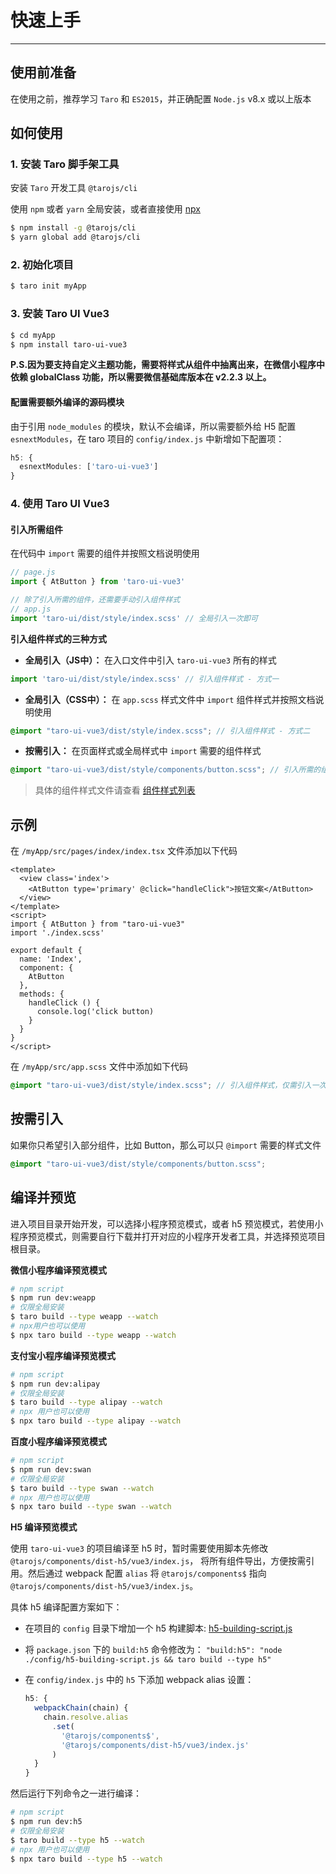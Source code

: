 # 快速上手

---

## 使用前准备

在使用之前，推荐学习 `Taro` 和 `ES2015`，并正确配置 `Node.js` v8.x 或以上版本

## 如何使用

### 1. 安装 Taro 脚手架工具

安装 `Taro` 开发工具 `@tarojs/cli`

使用 `npm` 或者 `yarn` 全局安装，或者直接使用 [npx](https://medium.com/@maybekatz/introducing-npx-an-npm-package-runner-55f7d4bd282b)

```bash
$ npm install -g @tarojs/cli
$ yarn global add @tarojs/cli
```

### 2. 初始化项目


```bash
$ taro init myApp
```

### 3. 安装 Taro UI Vue3

```bash
$ cd myApp
$ npm install taro-ui-vue3
```

**P.S.因为要支持自定义主题功能，需要将样式从组件中抽离出来，在微信小程序中依赖 globalClass 功能，所以需要微信基础库版本在 v2.2.3 以上。**

#### 配置需要额外编译的源码模块

由于引用 `node_modules` 的模块，默认不会编译，所以需要额外给 H5 配置 `esnextModules`，在 taro 项目的 `config/index.js` 中新增如下配置项：

```typescript
h5: {
  esnextModules: ['taro-ui-vue3']
}
```

### 4. 使用 Taro UI Vue3

#### 引入所需组件

在代码中 `import` 需要的组件并按照文档说明使用

```typescript
// page.js
import { AtButton } from 'taro-ui-vue3'

// 除了引入所需的组件，还需要手动引入组件样式
// app.js
import 'taro-ui/dist/style/index.scss' // 全局引入一次即可
```

**引入组件样式的三种方式**

- **全局引入（JS中）：** 在入口文件中引入 `taro-ui-vue3` 所有的样式
```typescript
import 'taro-ui/dist/style/index.scss' // 引入组件样式 - 方式一
```

- **全局引入（CSS中）：** 在 `app.scss` 样式文件中 `import` 组件样式并按照文档说明使用
```scss
@import "taro-ui-vue3/dist/style/index.scss"; // 引入组件样式 - 方式二
```

- **按需引入：** 在页面样式或全局样式中 `import` 需要的组件样式
```scss
@import "taro-ui-vue3/dist/style/components/button.scss"; // 引入所需的组件样式 - 方式三
```

> 具体的组件样式文件请查看 [组件样式列表](https://github.com/b2nil/taro-ui-vue3/tree/master/src/style/components)

## 示例

在 `/myApp/src/pages/index/index.tsx` 文件添加以下代码


```vue
<template>
  <view class='index'>
    <AtButton type='primary' @click="handleClick">按钮文案</AtButton>
  </view>
</template>
<script>
import { AtButton } from "taro-ui-vue3"
import './index.scss'

export default {
  name: 'Index',
  component: {
    AtButton
  },
  methods: {
    handleClick () {
      console.log('click button)
    }
  }
}
</script>
```


在 `/myApp/src/app.scss` 文件中添加如下代码

```scss
@import "taro-ui-vue3/dist/style/index.scss"; // 引入组件样式，仅需引入一次即可
```

## 按需引入

如果你只希望引入部分组件，比如 Button，那么可以只 `@import` 需要的样式文件

```scss
@import "taro-ui-vue3/dist/style/components/button.scss";
```

## 编译并预览

进入项目目录开始开发，可以选择小程序预览模式，或者 h5 预览模式，若使用小程序预览模式，则需要自行下载并打开对应的小程序开发者工具，并选择预览项目根目录。

**微信小程序编译预览模式**

```bash
# npm script
$ npm run dev:weapp
# 仅限全局安装
$ taro build --type weapp --watch
# npx用户也可以使用
$ npx taro build --type weapp --watch
```

**支付宝小程序编译预览模式**

```bash
# npm script
$ npm run dev:alipay
# 仅限全局安装
$ taro build --type alipay --watch
# npx 用户也可以使用
$ npx taro build --type alipay --watch
```

**百度小程序编译预览模式**

```bash
# npm script
$ npm run dev:swan
# 仅限全局安装
$ taro build --type swan --watch
# npx 用户也可以使用
$ npx taro build --type swan --watch
```

**H5 编译预览模式**

使用 `taro-ui-vue3` 的项目编译至 h5 时，暂时需要使用脚本先修改 `@tarojs/components/dist-h5/vue3/index.js`， 将所有组件导出，方便按需引用。然后通过 webpack 配置 `alias` 将 `@tarojs/components$` 指向 `@tarojs/components/dist-h5/vue3/index.js`。 

具体 h5 编译配置方案如下：

- 在项目的 `config` 目录下增加一个 h5 构建脚本: [h5-building-script.js](https://raw.githubusercontent.com/b2nil/taro-ui-vue3/master/config/h5-building-script.js)

- 将 `package.json` 下的 `build:h5` 命令修改为： `"build:h5": "node ./config/h5-building-script.js && taro build --type h5"`

- 在 `config/index.js` 中的 `h5` 下添加 webpack alias 设置：
  ```ts
  h5: {
    webpackChain(chain) {
      chain.resolve.alias
        .set(
          '@tarojs/components$',
          '@tarojs/components/dist-h5/vue3/index.js'
        )
    }
  }
  ```

然后运行下列命令之一进行编译：

```bash
# npm script
$ npm run dev:h5
# 仅限全局安装
$ taro build --type h5 --watch
# npx 用户也可以使用
$ npx taro build --type h5 --watch
```
